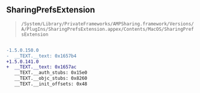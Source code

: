 ## SharingPrefsExtension

> `/System/Library/PrivateFrameworks/AMPSharing.framework/Versions/A/PlugIns/SharingPrefsExtension.appex/Contents/MacOS/SharingPrefsExtension`

```diff

-1.5.0.150.0
-  __TEXT.__text: 0x1657b4
+1.5.0.141.0
+  __TEXT.__text: 0x1657ac
   __TEXT.__auth_stubs: 0x15e0
   __TEXT.__objc_stubs: 0x8260
   __TEXT.__init_offsets: 0x48

```
